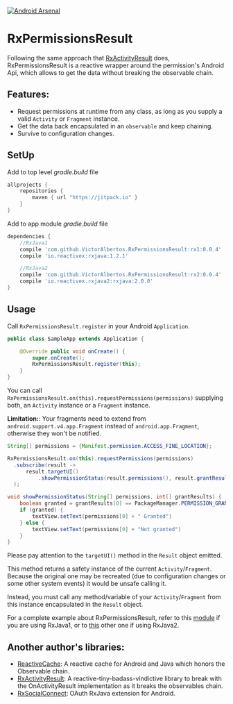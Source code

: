 [![Android Arsenal](https://img.shields.io/badge/Android%20Arsenal-RxPermissionsResult-brightgreen.svg?style=flat)](http://android-arsenal.com/details/1/4376)

# RxPermissionsResult

Following the same approach that [RxActivityResult](https://github.com/VictorAlbertos/RxActivityResult) does, RxPermissionsResult is a reactive wrapper around the permission's Android Api, which allows to get the data without breaking the observable chain. 

## Features:
* Request permissions at runtime from any class, as long as you supply a valid `Activity` or `Fragment` instance.
* Get the data back encapsulated in an `observable` and keep chaining. 
* Survive to configuration changes. 

## SetUp
Add to top level *gradle.build* file

```gradle
allprojects {
    repositories {
        maven { url "https://jitpack.io" }
    }
}
```

Add to app module *gradle.build* file
```gradle
dependencies {
	//RxJava1
    compile 'com.github.VictorAlbertos.RxPermissionsResult:rx1:0.0.4'
    compile 'io.reactivex:rxjava:1.2.1'

	//RxJava2
    compile 'com.github.VictorAlbertos.RxPermissionsResult:rx2:0.0.4'
    compile 'io.reactivex.rxjava2:rxjava:2.0.0'
}
```

## Usage

Call `RxPermissionsResult.register` in your Android `Application`.
        
```java
public class SampleApp extends Application {

    @Override public void onCreate() {
        super.onCreate();
        RxPermissionsResult.register(this);
    }
}
```

You can call `RxPermissionsResult.on(this).requestPermissions(permissions)` supplying both, an `Activity` instance or a `Fragment` instance.

**Limitation:**: Your fragments need to extend from `android.support.v4.app.Fragment` instead of `android.app.Fragment`, otherwise they won't be notified. 

```java
String[] permissions = {Manifest.permission.ACCESS_FINE_LOCATION};

RxPermissionsResult.on(this).requestPermissions(permissions)
  .subscribe(result ->
      result.targetUI()
          .showPermissionStatus(result.permissions(), result.grantResults())
  );

void showPermissionStatus(String[] permissions, int[] grantResults) {
    boolean granted = grantResults[0] == PackageManager.PERMISSION_GRANTED;
    if (granted) {
		textView.setText(permissions[0] + " Granted")
	} else {
		textView.setText(permissions[0] + "Not granted")
	}
}
```

Please pay attention to the `targetUI()` method in the `Result` object emitted. 

This method returns a safety instance of the current `Activity`/`Fragment`. Because the original one may be recreated (due to configuration changes or some other system events) it would be unsafe calling it. 

Instead, you must call any method/variable of your `Activity`/`Fragment` from this instance encapsulated in the `Result` object.

For a complete example about RxPermissionsResult, refer to this [module](https://github.com/VictorAlbertos/RxPermissionsResult/tree/master/sample-rx1) if you are using RxJava1, or to [this](https://github.com/VictorAlbertos/RxPermissionsResult/tree/master/sample-rx2) other one if using RxJava2. 

## Another author's libraries:
* [ReactiveCache](https://github.com/VictorAlbertos/ReactiveCache): A reactive cache for Android and Java which honors the Observable chain.
* [RxActivityResult](https://github.com/VictorAlbertos/RxActivityResult): A reactive-tiny-badass-vindictive library to break with the OnActivityResult implementation as it breaks the observables chain. 
* [RxSocialConnect](https://github.com/VictorAlbertos/RxSocialConnect-Android): OAuth RxJava extension for Android.
